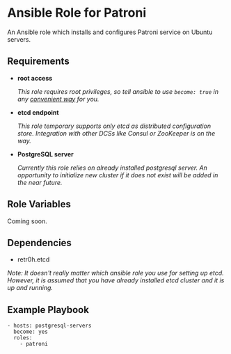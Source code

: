 # Ansible Role for Patroni

An Ansible role which installs and configures Patroni service on Ubuntu servers.

## Requirements

- **root access**

  _This role requires root privileges, so tell ansible to use `become: true` in any [convenient way](http://docs.ansible.com/ansible/latest/become.html) for you._

- **etcd endpoint**

  _This role temporary supports only etcd as distributed configuration store. Integration with other DCSs like Consul or ZooKeeper is on the way._

- **PostgreSQL server**

  _Currently this role relies on already installed postgresql server. An opportunity to initialize new cluster if it does not exist will be added in the near future._

## Role Variables

Coming soon.

## Dependencies

* retr0h.etcd

_Note: It doesn't really matter which ansible role you use for setting up etcd. However, it is assumed that you have already installed etcd cluster and it is up and running._

## Example Playbook

    - hosts: postgresql-servers
      become: yes
      roles:
        - patroni
